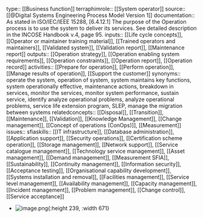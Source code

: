 type:: [[Business function]]
terraphimrole:: [[System operator]]
source:: [[@Digital Systems Engineering Process Model Version 1]]
documentation:: As stated in ISO/IEC/IEEE 15288, [6.4.12.1] The purpose of the Operation process is to use the system to deliver its services.  See detailed description in the INCOSE Handbook v.4, page 95.
inputs:: [[Life cycle concepts]], [[Operator or maintainer training material]], [[Trained operators and maintainers]], [[Validated system]], [[Validation report]], [[Maintenance report]]
outputs:: [[Operation strategy]], [[Operation enabling system requirements]], [[Operation constraints]], [[Operation report]], [[Operation record]]
activities:: [[Prepare for operation]], [[Perform operation]], [[Manage results of operation]], [[Support the customer]]
synonyms:: operate the system, operation of system, system maintains key functions, system operationally effective, maintenance actions, breakdown in services, monitor the services, monitor system performance, sustain service, identify analyze operational problems, analyze operational problems, service life extension program, SLEP, manage the migration between systems
relatedconcepts:: [[Disposal]], [[Transition]], [[Maintenance]], [[Validation]], [[Knowledge Management]], [[Change management]], [[Concept of operations (ConOps)]], [[Measurement]]
issues::
sfiaskills:: [[IT infrastructure]], [[Database administration]], [[Application support]], [[Security operations]], [[Certification scheme operation]], [[Storage management]], [[Network support]], [[Service catalogue management]], [[Technology service management]], [[Asset management]], [[Demand management]], [[Measurement SFIA]], [[Sustainability]], [[Continuity management]], [[Information security]], [[Acceptance testing]], [[Organisational capability development]], [[Systems installation and removal]], [[Facilities management]], [[Service level management]], [[Availability management]], [[Capacity management]], [[Incident management]], [[Problem management]], [[Change control]], [[Service acceptance]]

- ![image.png](../assets/image_1689444141018_0.png){:height 239, :width 671}

